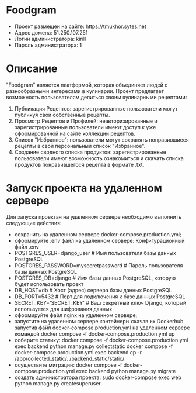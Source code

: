 # Foodgram

- Проект размещен на сайте: https://tmukhor.sytes.net
- Адрес домена: 51.250.107.251
- Логин администратора: kirill
- Пароль администратора: 1

# Описание
"Foodgram" является платформой, которая объединяет людей с разнообразными интересами в кулинарии. Проект предлагает возможность пользователям делиться своим кулинарными рецептами: 
1. Публикация Рецептов: зарегистрированные пользователи могут публикуя свои собственные рецепты. 
2. Просмотр Рецептов и Профилей: неавторизированные и зарегистрированные пользователи имеют доступ к уже сформированной на сайте коллекции рецептов. 
3. Список "Избранное": пользователи могут сохранять понравившиеся рецепты в свой персональный список "Избранное". 
4. Создание сводного списка продуктов: зарегистрированные пользователи имеют возможность ознакомиться и скачать списка продуктов понравившегося рецепта в формате .txt.

# Запуск проекта на удаленном сервере
Для запуска проектан на удаленном сервере необходимо выполнить следующие действия:

- сохранить на удаленном сервере docker-compose.production.yml;
- сформируйте .env файл на удаленном сервере:
Конфигурационный файл .env
- POSTGRES_USER=django_user # Имя пользователя базы данных PostgreSQL
- POSTGRES_PASSWORD=mysecretpassword # Пароль пользователя базы данных PostgreSQL
- POSTGRES_DB=django # Имя базы данных PostgreSQL, которую будет использовать проект
- DB_HOST=db # Хост (адрес) сервера базы данных PostgreSQL
- DB_PORT=5432 # Порт для подключения к базе данных PostgreSQL
- SECRET_KEY='SECRET_KEY'	# Ваш секретный ключ Django, который используется для шифрования данных
- сформируйте файл nginx на удаленном сервере;
- запустите на удаленном сервере контейнеры скачав их Dockerhub запустив файл docker-compose.production.yml на удаленном сервере командой docker compose -f docker-compose.production.yml up
- соберите статику:
docker compose -f docker-compose.production.yml exec backend python manage.py collectstatic
docker compose -f docker-compose.production.yml exec backend cp -r /app/collected_static/. /backend_static/static/
- осуществите миграции:
docker compose -f docker-compose.production.yml exec backend python manage.py migrate
- создать администратора проекта: 
sudo docker-compose exec web python manage.py createsuperuser
